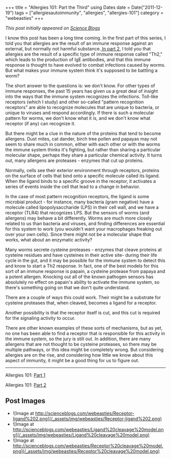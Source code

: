 +++
title = "Allergies 101: Part the Third"
using Dates
date = Date("2011-12-19")
tags = ["allergiesautoimmunity", "allergies", "allergies-101"]
category = "webeasties"
+++

_This post initially appeared on [Science Blogs](http://scienceblogs.com/webeasties)_

I know this post has been a long time coming. In the first part of this series, I told you that allergies are the result of an immune response against an external, but normally not harmful substance.[ In part 2](http://scienceblogs.com/webeasties/2011/11/allergies_101_-_part_deux.php), I told you that allergies are the result of a specific type of immune response called "Th2," which leads to the production of IgE antibodies, and that this immune response is thought to have evolved to combat infections caused by worms. But what makes your immune system think it's supposed to be battling a worm?

The short answer to the questions is: we don't know. For other types of immune responses, the past 15 years has given us a great deal of insight into the ways that the immune system recognizes the infections. Toll-like receptors (which I study) and other so-called "pattern recognition receptors" are able to recognize molecules that are unique to bacteria, or unique to viruses and respond accordingly. If there is such a molecular pattern for worms, we don't know what it is, and we don't know what receptor (if any) can recognize it.

But there might be a clue in the nature of the proteins that tend to become allergens. Dust mites, cat dander, birch tree pollen and papayas may not seem to share much in common, either with each other or with the worms the immune system thinks it's fighting, but rather than sharing a particular molecular shape, perhaps they share a particular chemical activity. It turns out, many allergens are proteases - enzymes that cut up proteins.

Normally, cells see their exterior environment through receptors, proteins on the surface of cells that bind onto a specific molecule called its ligand. When the ligand binds to a specific groove in the receptor, it activates a series of events inside the cell that lead to a change in behavior. 

In the case of most pattern recognition receptors, the ligand is some microbial product - for instance, many bacteria (gram negative) have a molecule called lipopolysaccharide (LPS) in their cell wall, and we have a receptor (TLR4) that recognizes LPS. But the sensors of worms (and allergens) may behave a bit differently. Worms are much more closely related to us than bacteria and viruses, and finding differences are essential for this system to work (you wouldn't want your macrophages freaking out over your own cells). Since there might not be a molecular shape that works, what about an enzymatic activity?

Many worms secrete cysteine proteases - enzymes that cleave proteins at cysteine residues and have cysteines in their active site- during their life cycle in the gut, and it may be possible for the immune system to detect this and know to start a Th2 response. In fact, one of the best models for this sort of an immune response is papain, a cysteine protease from papaya and a potent allergen. Knocking out all of the known pathogen sensors has absolutely no effect on papain's ability to activate the immune system, so there's something going on that we don't quite understand.

There are a couple of ways this could work. Their might be a substrate for cysteine proteases that, when cleaved, becomes a ligand for a receptor.

Another possibility is that the receptor itself is cut, and this cut is required for the signaling activity to occur. 

There are other known examples of these sorts of mechanisms, but as yet, no one has been able to find a receptor that is responsible for this activity in the immune system, so the jury is still out. In addition, there are many allergens that are not thought to be cysteine proteases, so there may be multiple pathways, or this idea might be completely wrong. But considering allergies are on the rise, and considering how little we know about this aspect of immunity, it might be a good thing for us to figure out.

-------

Allergies 101: [Part 1](http://scienceblogs.com/webeasties/2011/11/allergies_101.php)

Allergies 101: [Part 2](http://scienceblogs.com/webeasties/2011/11/allergies_101_-_part_deux.php)

      
  

 ## Post Images

- ![Image at http://scienceblogs.com/webeasties/Receptor-ligand%202.png](/_assets/img/webeasties/Receptor-ligand%202.png)
- ![Image at http://scienceblogs.com/webeasties/Ligand%20cleavage%20model.png](/_assets/img/webeasties/Ligand%20cleavage%20model.png)
- ![Image at http://scienceblogs.com/webeasties/Receptor%20cleavage%20model.png](/_assets/img/webeasties/Receptor%20cleavage%20model.png)

